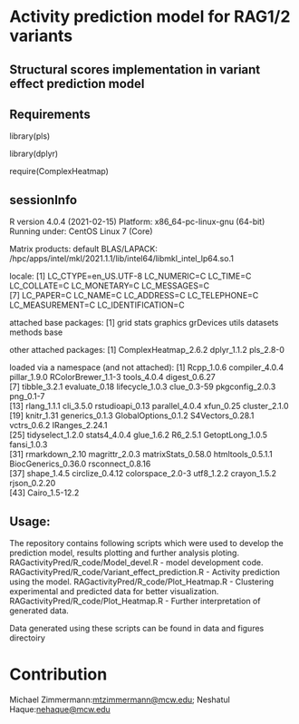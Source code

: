 # Activity prediction model for RAG1/2 variants

## Structural scores implementation in variant effect prediction model

## Requirements
library(pls)

library(dplyr)

require(ComplexHeatmap)


## sessionInfo
R version 4.0.4 (2021-02-15)
Platform: x86_64-pc-linux-gnu (64-bit)
Running under: CentOS Linux 7 (Core)

Matrix products: default
BLAS/LAPACK: /hpc/apps/intel/mkl/2021.1.1/lib/intel64/libmkl_intel_lp64.so.1

locale:
 [1] LC_CTYPE=en_US.UTF-8 LC_NUMERIC=C         LC_TIME=C            LC_COLLATE=C         LC_MONETARY=C        LC_MESSAGES=C       
 [7] LC_PAPER=C           LC_NAME=C            LC_ADDRESS=C         LC_TELEPHONE=C       LC_MEASUREMENT=C     LC_IDENTIFICATION=C 

attached base packages:
[1] grid      stats     graphics  grDevices utils     datasets  methods   base     

other attached packages:
[1] ComplexHeatmap_2.6.2 dplyr_1.1.2          pls_2.8-0           

loaded via a namespace (and not attached):
 [1] Rcpp_1.0.6          compiler_4.0.4      pillar_1.9.0        RColorBrewer_1.1-3  tools_4.0.4         digest_0.6.27      
 [7] tibble_3.2.1        evaluate_0.18       lifecycle_1.0.3     clue_0.3-59         pkgconfig_2.0.3     png_0.1-7          
[13] rlang_1.1.1         cli_3.5.0           rstudioapi_0.13     parallel_4.0.4      xfun_0.25           cluster_2.1.0      
[19] knitr_1.31          generics_0.1.3      GlobalOptions_0.1.2 S4Vectors_0.28.1    vctrs_0.6.2         IRanges_2.24.1     
[25] tidyselect_1.2.0    stats4_4.0.4        glue_1.6.2          R6_2.5.1            GetoptLong_1.0.5    fansi_1.0.3        
[31] rmarkdown_2.10      magrittr_2.0.3      matrixStats_0.58.0  htmltools_0.5.1.1   BiocGenerics_0.36.0 rsconnect_0.8.16   
[37] shape_1.4.5         circlize_0.4.12     colorspace_2.0-3    utf8_1.2.2          crayon_1.5.2        rjson_0.2.20       
[43] Cairo_1.5-12.2


## Usage:
The repository contains following scripts which were used to develop the prediction model, results plotting and further analysis ploting.
RAGactivityPred/R_code/Model_devel.R - model development code.
RAGactivityPred/R_code/Variant_effect_prediction.R - Activity prediction using the model.
RAGactivityPred/R_code/Plot_Heatmap.R - Clustering experimental and predicted data for better visualization.
RAGactivityPred/R_code/Plot_Heatmap.R - Further interpretation of generated data.

Data generated using these scripts can be found in data and figures directoiry

# Contribution

Michael Zimmermann:mtzimmermann@mcw.edu; Neshatul Haque:nehaque@mcw.edu



